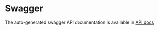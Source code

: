 # Swagger

The auto-generated swagger API documentation is available in
[API docs](https://app.fairgen.ai/api/v1/docs)

